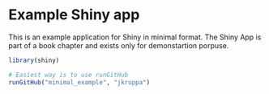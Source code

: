 # Example Shiny app

This is an example application for Shiny in minimal format. The Shiny App is part of a book chapter and exists only for demonstartion porpuse.

```R
library(shiny)

# Easiest way is to use runGitHub
runGitHub("minimal_example", "jkruppa")
```
